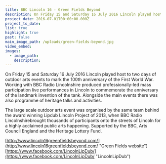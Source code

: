 ```yaml
---
title: BBC Lincoln 16 - Green Fields Beyond
description: On Friday 15 and Saturday 16 July 2016 Lincoln played host to two days of outdoor arts events to mark the 100th anniversary of the First World War.
project_date: 2016-07-01T00:00:00.000Z
project_to_date:
list: true
highlight: true
past: false
main_image_path: /uploads/green-fields-beyond.jpg
video_embed:
images:
  - image_path:
    description:
---
```



On Friday 15 and Saturday 16 July 2016 Lincoln played host to two days of outdoor arts events to mark the 100th anniversary of the First World War. Working with BBC Radio Lincolnshire produced professionally-led mass participation live performances in Lincoln to commemorate the anniversary of the landmark invention of the tank. Alongside the main events there was also programme of heritage talks and activities.

The large scale outdoor arts event was organised by the same team behind the award winning Lipdub Lincoln Project of 2013, when BBC Radio Lincolnshirebrought thousands of participants onto the streets of Lincoln for a highly acclaimed public arts happening. Supported by the BBC, Arts Council England and the Heritage Lottery Fund.

[http://www.lincoln16greenfieldsbeyond.com/](http://www.lincoln16greenfieldsbeyond.com/ "Green Fields website")
<br>[https://www.facebook.com/LincolnLipDub/](https://www.facebook.com/LincolnLipDub/ "LincolnLipDub")